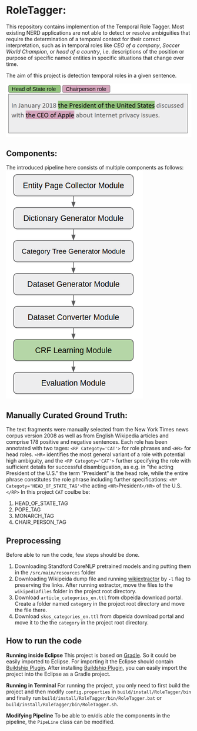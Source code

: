 # RoleTagger:
This repository contains implemention of the Temporal Role Tagger. Most existing NERD applications are not able to detect or resolve ambiguities that require the determination of a temporal context for their correct interpretation, such as in temporal roles like *CEO of a company*, *Soccer World Champion*, or *head of a country*, i.e. descriptions of the position or purpose of specific named entities in specific situations that change over time. 

The aim of this project is detection temporal roles in a given sentence. 

![](https://github.com/ISE-AIFB/RoleTagger/blob/master/images/1.png "Temporal Role Tagger")

## Components:
The introduced pipeline here consists of multiple components as follows:
![](https://github.com/ISE-AIFB/RoleTagger/blob/master/images/2.png "Pipeline")

## Manually Curated Ground Truth: 
The text fragments were manually selected from the New York Times news corpus version 2008 as well as from English Wikipedia articles and comprise 178 positive and negative sentences.
Each role has been annotated with two tages: `<RP Categoty='CAT'>` for role phrases and `<HR>` for head roles.
`<HR>` identifies the most general variant of a role with potential high ambiguity, and the `<RP Categoty='CAT'>` further specifying the role with sufficient details for successful disambiguation, as e.g. in "the acting President of the U.S." the term "President" is the head role, while the entire phrase constitutes the role phrase including further specifications:
`<RP Categoty='HEAD_OF_STATE_TAG'>`the acting `<HR>`President`</HR>` of the U.S.`</RP>`
In this project `CAT` coulbe be:
1. HEAD_OF_STATE_TAG
2. POPE_TAG
3. MONARCH_TAG
4. CHAIR_PERSON_TAG

## Preprocessing
Before able to run the code, few steps should be done. 
1. Downloading Standford CoreNLP pretrained models anding putting them in the `/src/main/resources` folder 
2. Downloading Wikipeida dump file and running [wikiextractor](https://github.com/attardi/wikiextractor) by `-l` flag to preserving the links. After running extractor, move the files to the `wikipediafiles` folder in the project root directory.
3. Download `article_categories_en.ttl` from dbpeida download portal. Create a folder named `category` in the project root directory and move the file there.
4. Download `skos_categories_en.ttl` from dbpeida download portal and move it to the the `category` in the project root directory.

## How to run the code
**Running inside Eclipse**
This project is based on [Gradle](https://gradle.org/). So it could be easily imported to Eclipse. For importing it the Eclipse should contain [Buildship Plugin](https://projects.eclipse.org/projects/tools.buildship).  After installing [Buildship Plugin](https://projects.eclipse.org/projects/tools.buildship), you can easily import the project into the Eclipse as a Gradle project.

**Running in Terminal**
For running the project, you only need to first build the project and then modify `config.properties` in `build/install/RoleTagger/bin` and finally run `build/install/RoleTagger/bin/RoleTagger.bat` or `build/install/RoleTagger/bin/RoleTagger.sh`.

**Modifying Pipeline**
To be able to en/dis able the components in the pipeline, the `PipeLine` class can be modified.

